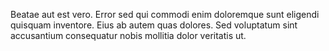 Beatae aut est vero.
Error sed qui commodi enim doloremque sunt eligendi quisquam inventore.
Eius ab autem quas dolores.
Sed voluptatum sint accusantium consequatur nobis mollitia dolor veritatis ut.